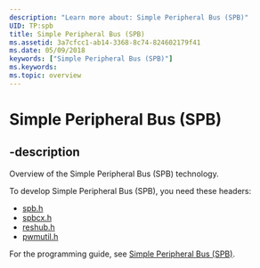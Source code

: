 ```yaml
---
description: "Learn more about: Simple Peripheral Bus (SPB)"
UID: TP:spb
title: Simple Peripheral Bus (SPB)
ms.assetid: 3a7cfcc1-ab14-3368-8c74-824602179f41
ms.date: 05/09/2018
keywords: ["Simple Peripheral Bus (SPB)"]
ms.keywords: 
ms.topic: overview
---
```


# Simple Peripheral Bus (SPB)

## -description

Overview of the Simple Peripheral Bus (SPB) technology.

To develop Simple Peripheral Bus (SPB), you need these headers:

 * [spb.h](../spb/index.md)
 * [spbcx.h](../spbcx/index.md)
 * [reshub.h](../reshub/index.md)
 * [pwmutil.h](../pwmutil/index.md)

For the programming guide, see [Simple Peripheral Bus (SPB)](/windows-hardware/drivers/spb).
